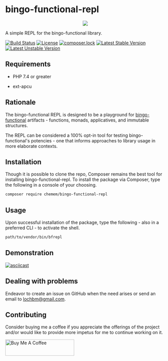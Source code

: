 # bingo-functional-repl

<p align="center">
  <img src="https://camo.githubusercontent.com/1da75cf9dfb79f1a0fb4457016145e497bc91558/68747470733a2f2f756361726563646e2e636f6d2f66393966326135342d373435312d343630332d613738382d6637623134383631633139662f62696e676f66756e6374696f6e616c7265706c6c6f676f363030783333382e706e67" />
</p>

A simple REPL for the bingo-functional library.

[![Build Status](https://travis-ci.org/ace411/bingo-functional-repl.svg?branch=master)](https://travis-ci.org/ace411/bingo-functional-repl)
[![License](https://poser.pugx.org/chemem/bingo-functional-repl/license)](//packagist.org/packages/chemem/bingo-functional-repl)
[![composer.lock](https://poser.pugx.org/chemem/bingo-functional-repl/composerlock)](//packagist.org/packages/chemem/bingo-functional-repl)
[![Latest Stable Version](https://poser.pugx.org/chemem/bingo-functional-repl/v)](//packagist.org/packages/chemem/bingo-functional-repl)
[![Latest Unstable Version](https://poser.pugx.org/chemem/bingo-functional-repl/v/unstable)](//packagist.org/packages/chemem/bingo-functional-repl)

## Requirements

- PHP 7.4 or greater

- ext-apcu

## Rationale

The bingo-functional REPL is designed to be a playground for [bingo-functional](https://github.com/ace411/bingo-functional) artifacts - functions, monads, applicatives, and immutable structures.

The REPL can be considered a 100% opt-in tool for testing bingo-functional's potencies - one that informs approaches to library usage in more elaborate contexts.

## Installation

Though it is possible to clone the repo, Composer remains the best tool for installing bingo-functional-repl. To install the package via Composer, type the following in a console of your choosing.

```sh
composer require chemem/bingo-functional-repl
```

## Usage

Upon successful installation of the package, type the following - also in a preferred CLI - to activate the shell.

```sh
path/to/vendor/bin/bfrepl
```

## Demonstration

[![asciicast](https://asciinema.org/a/ugVeeJ0eCIyy6GrOCDaLiqf62.svg)](https://asciinema.org/a/ugVeeJ0eCIyy6GrOCDaLiqf62)

## Dealing with problems

Endeavor to create an issue on GitHub when the need arises or send an email to lochbm@gmail.com.

## Contributing

Consider buying me a coffee if you appreciate the offerings of the project and/or would like to provide more impetus for me to continue working on it.

<a href="https://www.buymeacoffee.com/agiroLoki" target="_blank"><img src="https://cdn.buymeacoffee.com/buttons/lato-white.png" alt="Buy Me A Coffee" style="height: 51px !important;width: 217px !important;" ></a>
